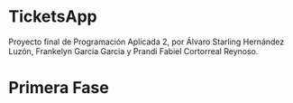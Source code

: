 # TicketsApp
Proyecto final de Programación Aplicada 2, por Álvaro Starling Hernández Luzón, Frankelyn Garcia Garcia y Prandi Fabiel Cortorreal Reynoso.
# Primera Fase
